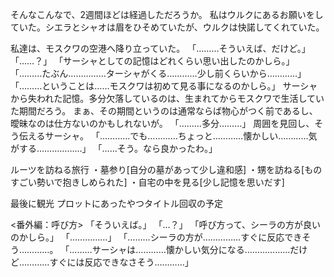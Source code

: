 そんなこんなで、2週間ほどは経過しただろうか。
私はウルクにあるお願いをしていた。シエラとシャオは眉をひそめていたが、ウルクは快諾してくれていた。

私達は、モスクワの空港へ降り立っていた。
「………そういえば、だけど。」
「……？」
「サーシャとしての記憶はどれくらい思い出したのかしら。」
「………たぶん……………ターシャがくる…………少し前くらいから…………」
「………ということは……モスクワは初めて見る事になるのかしら。」
サーシャから失われた記憶。多分欠落しているのは、生まれてからモスクワで生活していた期間だろう。
まぁ、その期間というのは通常ならば物心がつく前であるし、曖昧なのは仕方ないのかもしれないが。
「………多分………」
周囲を見回し、そう伝えるサーシャ。
「…………でも…………ちょっと…………懐かしい…………気がする………………」
「……そう。なら良かったわ。」

ルーツを訪ねる旅行
・墓参り[自分の墓があって少し違和感]
・甥を訪ねる[ものすごい勢いで抱きしめられた]
・自宅の中を見る[少し記憶を思いだす]

最後に観光
プロットにあったやつタイトル回収の予定



<番外編：呼び方>
「そういえば。」
「…？」
「呼び方って、シーラの方が良いのかしら。」
「……………」
「………シーラの方が……………すぐに反応できそう…………。
「………サーシャは…………懐かしい気分になる………………だけど…………すぐには反応できなさそう…………」